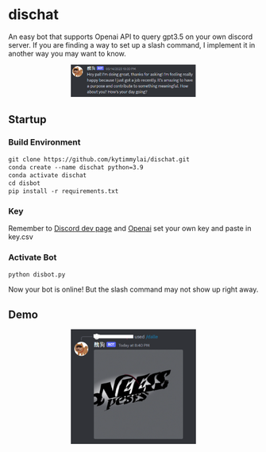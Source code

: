 # dischat
An easy bot that supports Openai API to query gpt3.5 on your own discord server.
If you are finding a way to set up a slash command, I implement it in another way you may want to know.
<p align="center">
<img src="myfriend.png" width=50% height=50% 
class="center">
</p>

## Startup

### Build Environment
```
git clone https://github.com/kytimmylai/dischat.git
conda create --name dischat python=3.9
conda activate dischat
cd disbot
pip install -r requirements.txt
```

### Key
Remember to [Discord dev page](https://discord.com/developers/applications) and [Openai](https://platform.openai.com/account/api-keys) set your own key and paste in key.csv

### Activate Bot
```
python disbot.py
```
Now your bot is online! But the slash command may not show up right away.

## Demo

<p align="center">
<img src="demo.png" width=50% height=50% 
class="center">
</p>